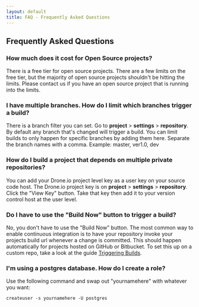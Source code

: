 ```yaml
---
layout: default
title: FAQ - Frequently Asked Questions
---
```


## Frequently Asked Questions

### How much does it cost for Open Source projects?

There is a free tier for open source projects.  There are a few limits on the free tier, but the majority of open source projects shouldn't be hitting the limits.  Please contact us if you have an open source project that is running into the limits.

### I have multiple branches.  How do I limit which branches trigger a build?

There is a branch filter you can set.  Go to **project** > **settings** > **repository**. By default any branch that's changed will trigger a build. You can limit builds to only happen for specific branches by adding them here. Separate the branch names with a comma. Example: master, ver1.0, dev

### How do I build a project that depends on multiple private repositories?

You can add your Drone.io project level key as a user key on your source code host.  The Drone.io project key is on **project** > **settings** > **repository**. Click the "View Key" button.  Take that key then add it to your version control host at the user level.

### Do I have to use the "Build Now" button to trigger a build?

No, you don't have to use the "Build Now" button.  The most common way to enable continuous integration is to have your repository invoke your projects build url whenever a change is committed.  This should happen automatically for projects hosted on GitHub or Bitbucket.  To set this up on a custom repo, take a look at the guide [Triggering Builds](/triggers.html).

### I'm using a postgres database. How do I create a role?

Use the following command and swap out "yournamehere" with whatever you want:

```
createuser -s yournamehere -U postgres
```

<!-- 
How do I use the build status images / badges?
Is Drone.io an open source project?
I can't get my project to successfully build.  What should I do?
-->




